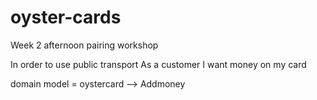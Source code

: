 # oyster-cards
Week 2 afternoon pairing workshop

In order to use public transport
As a customer
I want money on my card

domain model = oystercard --> Addmoney
